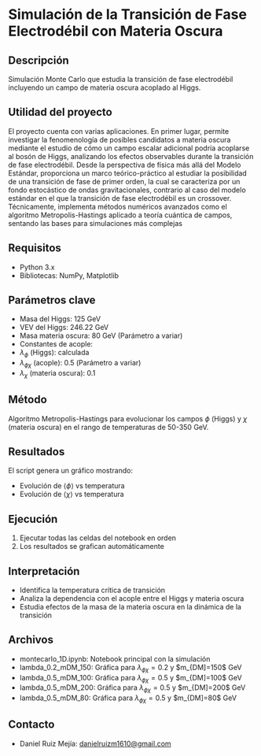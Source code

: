 # Simulación de la Transición de Fase Electrodébil con Materia Oscura

## Descripción
Simulación Monte Carlo que estudia la transición de fase electrodébil incluyendo un campo de materia oscura acoplado al Higgs.

## Utilidad del proyecto

El proyecto cuenta con varias aplicaciones. En primer lugar, permite investigar la fenomenología de posibles candidatos a materia oscura mediante el estudio de cómo un campo escalar adicional podría acoplarse al bosón de Higgs, analizando los efectos observables durante la transición de fase electrodébil. Desde la perspectiva de física más allá del Modelo Estándar, proporciona un marco teórico-práctico al estudiar la posibilidad de una transición de fase de primer orden, la cual se caracteriza por un fondo estocástico de ondas gravitacionales, contrario al caso del modelo estándar en el que la transición de fase electrodébil es un crossover. Técnicamente, implementa métodos numéricos avanzados como el algoritmo Metropolis-Hastings aplicado a teoría cuántica de campos, sentando las bases para simulaciones más complejas


## Requisitos
- Python 3.x
- Bibliotecas: NumPy, Matplotlib

## Parámetros clave
- Masa del Higgs: 125 GeV
- VEV del Higgs: 246.22 GeV
- Masa materia oscura: 80 GeV (Parámetro a variar)
- Constantes de acople:
- $\lambda_\phi$ (Higgs): calculada
- $\lambda_{\phi \chi}$ (acople): 0.5 (Parámetro a variar)
- $\lambda_\chi$ (materia oscura): 0.1

## Método
Algoritmo Metropolis-Hastings para evolucionar los campos $\phi$ (Higgs) y $\chi$ (materia oscura) en el rango de temperaturas de 50-350 GeV.

## Resultados
El script genera un gráfico mostrando:
- Evolución de $\langle \phi \rangle$ vs temperatura
- Evolución de $\langle \chi \rangle$ vs temperatura

## Ejecución
1. Ejecutar todas las celdas del notebook en orden
2. Los resultados se grafican automáticamente

## Interpretación
- Identifica la temperatura crítica de transición
- Analiza la dependencia con el acople entre el Higgs y materia oscura
- Estudia efectos de la masa de la materia oscura en la dinámica de la transición

## Archivos
- montecarlo_1D.ipynb: Notebook principal con la simulación
- lambda_0.2_mDM_150: Gráfica para $\lambda_{\phi \chi}=0.2$ y $m_{DM]=150$ GeV
- lambda_0.5_mDM_100: Gráfica para $\lambda_{\phi \chi}=0.5$ y $m_{DM]=100$ GeV
- lambda_0.5_mDM_200: Gráfica para $\lambda_{\phi \chi}=0.5$ y $m_{DM]=200$ GeV
- lambda_0.5_mDM_80: Gráfica para $\lambda_{\phi \chi}=0.5$ y $m_{DM]=80$ GeV


## Contacto
- Daniel Ruiz Mejía: danielruizm1610@gmail.com
